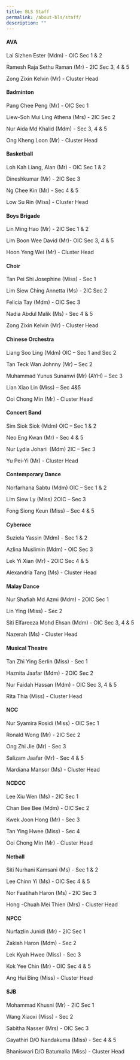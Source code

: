 ```yaml
---
title: BLS Staff
permalink: /about-bls/staff/
description: ""
---
```

#### **AVA**

Lai Sizhen Ester (Mdm) - OIC Sec 1 & 2

Ramesh Raja Sethu Raman (Mr) - 2IC Sec 3, 4 & 5

Zong Zixin Kelvin (Mr) - Cluster Head

#### **Badminton**

Pang Chee Peng (Mr) - OIC Sec 1

Liew-Soh Mui Ling Athena (Mrs) - 2IC Sec 2

Nur Aida Md Khalid (Mdm) - Sec 3, 4 & 5

Ong Kheng Loon (Mr) - Cluster Head

#### **Basketball**

Loh Kah Liang, Alan (Mr) - OIC Sec 1 & 2

Dineshkumar (Mr) - 2IC Sec 3

Ng Chee Kin (Mr) - Sec 4 & 5

Low Su Rin (Miss) - Cluster Head 

#### **Boys Brigade**

Lin Ming Hao (Mr) - 2IC Sec 1 & 2

Lim Boon Wee David (Mr)- OIC Sec 3, 4 & 5

Hoon Yeng Wei (Mr) - Cluster Head

#### **Choir**

Tan Pei Shi Josephine (Miss) -  Sec 1

Lim Siew Ching Annetta (Ms) - 2IC Sec 2

Felicia Tay (Mdm) - OIC Sec 3

Nadia Abdul Malik (Ms) - Sec 4 & 5

Zong Zixin Kelvin (Mr) - Cluster Head

#### **Chinese Orchestra**

Liang Soo Ling (Mdm) OIC – Sec 1 and Sec 2

Tan Teck Wan Johnny (Mr) – Sec 2

Muhammad Yunus Sunanwi (Mr) (AYH) – Sec 3

Lian Xiao Lin (Miss) – Sec 4&5

Ooi Chong Min (Mr) - Cluster Head

#### **Concert Band**

Sim Siok Siok (Mdm) OIC – Sec 1 & 2

Neo Eng Kwan (Mr) - Sec 4 & 5

Nur Lydia Johari  (Mdm) 2IC – Sec 3

Yu Pei-Yi (Mr) - Cluster Head

#### Contemporary Dance

Norfarhana Sabtu (Mdm) OIC – Sec 1 & 2

Lim Siew Ly (Miss) 2OIC – Sec 3

Fong Siong Keun (Miss) – Sec 4 & 5

#### Cyberace 

Suziela Yassin (Mdm) -  Sec 1 & 2

Azlina Muslimin (Mdm)  - OIC Sec 3

Lek Yi Xian (Mr)  - 2OIC Sec 4 & 5

Alexandria Tang (Ms) - Cluster Head

#### Malay Dance

Nur Shafiah Md Azmi (Mdm) - 2OIC Sec 1

Lin Ying (Miss) - Sec 2

Siti Elfareeza Mohd Ehsan (Mdm) - OIC Sec 3, 4 & 5

Nazerah (Ms) - Cluster Head

#### Musical Theatre 

Tan Zhi Ying Serlin (Miss) - Sec 1 

Haznita Jaafar (Mdm) - 2OIC Sec 2

Nur Faidah Hassan (Mdm) - OIC  Sec 3, 4 & 5

Rita Thia (Miss) - Cluster Head

#### NCC

Nur Syamira Rosidi (Miss) - OIC Sec 1

Ronald Wong (Mr) - 2IC Sec 2

Ong Zhi Jie (Mr) - Sec 3

Salizam Jaafar (Mr) - Sec 4 & 5

Mardiana Mansor (Ms) - Cluster Head

#### NCDCC 

Lee Xiu Wen (Ms) - 2IC Sec 1

Chan Bee Bee (Mdm) - OIC Sec 2

Kwek Joon Hong (Mr) - Sec 3

Tan Ying Hwee (Miss) - Sec 4

Ooi Chong Min (Mr) - Cluster Head

#### Netball

Siti Nurhani Kamsani (Ms) - Sec 1 & 2

Lee Chinn Yi (Ms) - OIC Sec 4 & 5

Nor Faatihah Haron (Ms) - 2IC Sec 3

Hong -Chuah Mei Thien (Mrs) - Cluster Head  

#### NPCC

Nurfazlin Junidi (Mr) - 2IC Sec 1

Zakiah Haron (Mdm) - Sec 2

Lek Kyah Hwee (Miss) - Sec 3

Kok Yee Chin (Mr) - OIC Sec 4 & 5

Ang Hui Bing (Miss) - Cluster Head

#### SJB

Mohammad Khusni (Mr) - 2IC Sec 1

Wang Xiaoxi (Miss) - Sec 2

Sabitha Nasser (Mrs) - OIC Sec 3

Gayathiri D/O Nandakuma (Miss) - Sec 4 & 5

Bhaniswari D/O Batumalia (Miss) - Cluster Head
